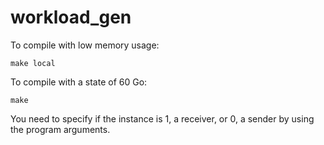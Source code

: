 # workload_gen

To compile with low memory usage:
```
make local
```

To compile with a state of 60 Go:
```
make
```

You need to specify if the instance is 1, a receiver, or 0, a sender by using the program arguments.